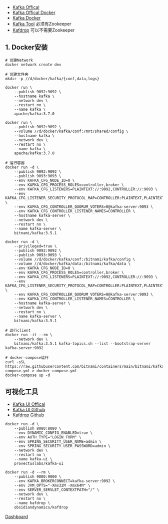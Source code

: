 - [Kafka Offical](https://kafka.apache.org/)
- [Kafka Offical Docker](https://hub.docker.com/r/apache/kafka)
- [Kafka Docker](https://hub.docker.com/r/bitnami/kafka)
- [Kafka Tool](https://www.kafkatool.com/download.html) 必须有Zookeeper
- [Kafdrop](https://github.com/obsidiandynamics/kafdrop) 可以不需要Zookeeper

## 1. Docker安装
```shell
# 创建Network
docker network create dev

# 创建文件夹
mkdir -p //d/docker/kafka/{conf,data,logs}

docker run \
    --publish 9092:9092 \
    --hostname kafka \
    --network dev \
    --restart no \
    --name kafka \
    apache/kafka:3.7.0

docker run \
    --publish 9092:9092 \
    --volume //d/docker/kafka/conf:/mnt/shared/config \
    --hostname kafka \
    --network dev \
    --restart no \
    --name kafka \
    apache/kafka:3.7.0

# 运行容器
docker run -d \
    --publish 9092:9092 \
    --publish 9093:9093 \
    --env KAFKA_CFG_NODE_ID=0 \
    --env KAFKA_CFG_PROCESS_ROLES=controller,broker \
    --env KAFKA_CFG_LISTENERS=PLAINTEXT://:9092,CONTROLLER://:9093 \
    --env KAFKA_CFG_LISTENER_SECURITY_PROTOCOL_MAP=CONTROLLER:PLAINTEXT,PLAINTEXT:PLAINTEXT \
    --env KAFKA_CFG_CONTROLLER_QUORUM_VOTERS=0@kafka-server:9093 \
    --env KAFKA_CFG_CONTROLLER_LISTENER_NAMES=CONTROLLER \
    --hostname kafka-server \
    --network dev \
    --restart no \
    --name kafka-server \
    bitnami/kafka:3.5.1

docker run -d \
    --privileged=true \
    --publish 9092:9092 \
    --publish 9093:9093 \
    --volume //d/docker/kafka/conf:/bitnami/kafka/config \
    --volume //d/docker/kafka/data:/bitnami/kafka/data \
    --env KAFKA_CFG_NODE_ID=0 \
    --env KAFKA_CFG_PROCESS_ROLES=controller,broker \
    --env KAFKA_CFG_LISTENERS=PLAINTEXT://:9092,CONTROLLER://:9093 \
    --env KAFKA_CFG_LISTENER_SECURITY_PROTOCOL_MAP=CONTROLLER:PLAINTEXT,PLAINTEXT:PLAINTEXT \
    --env KAFKA_CFG_CONTROLLER_QUORUM_VOTERS=0@kafka-server:9093 \
    --env KAFKA_CFG_CONTROLLER_LISTENER_NAMES=CONTROLLER \
    --hostname kafka-server \
    --network dev \
    --restart no \
    --name kafka-server \
    bitnami/kafka:3.5.1

# 运行client
docker run -it --rm \
    --network dev \
    bitnami/kafka:3.5.1 kafka-topics.sh --list --bootstrap-server kafka-server:9092

# docker-compose运行
curl -sSL https://raw.githubusercontent.com/bitnami/containers/main/bitnami/kafka/docker-compose.yml > docker-compose.yml
docker-compose up -d
```

## 可视化工具
- [Kafka UI Offical](https://docs.kafka-ui.provectus.io)
- [Kafka UI Github](https://github.com/provectus/kafka-ui)
- [Kafdrop Github](https://github.com/obsidiandynamics/kafdrop)

```shell
docker run -d \
    --publish 8080:8080 \
    --env DYNAMIC_CONFIG_ENABLED=true \
    --env AUTH_TYPE="LOGIN_FORM" \
    --env SPRING_SECURITY_USER_NAME=admin \
    --env SPRING_SECURITY_USER_PASSWORD=admin \
    --network dev \
    --restart no \
    --name kafka-ui \
    provectuslabs/kafka-ui

docker run -d --rm \
    --publish 9000:9000 \
    --env KAFKA_BROKERCONNECT=kafka-server:9092 \
    --env JVM_OPTS="-Xms32M -Xmx64M" \
    --env SERVER_SERVLET_CONTEXTPATH="/" \
    --network dev \
    --restart no \
    --name kafdrop \
    obsidiandynamics/kafdrop
```

[Dashboard](http://localhost:9000)
